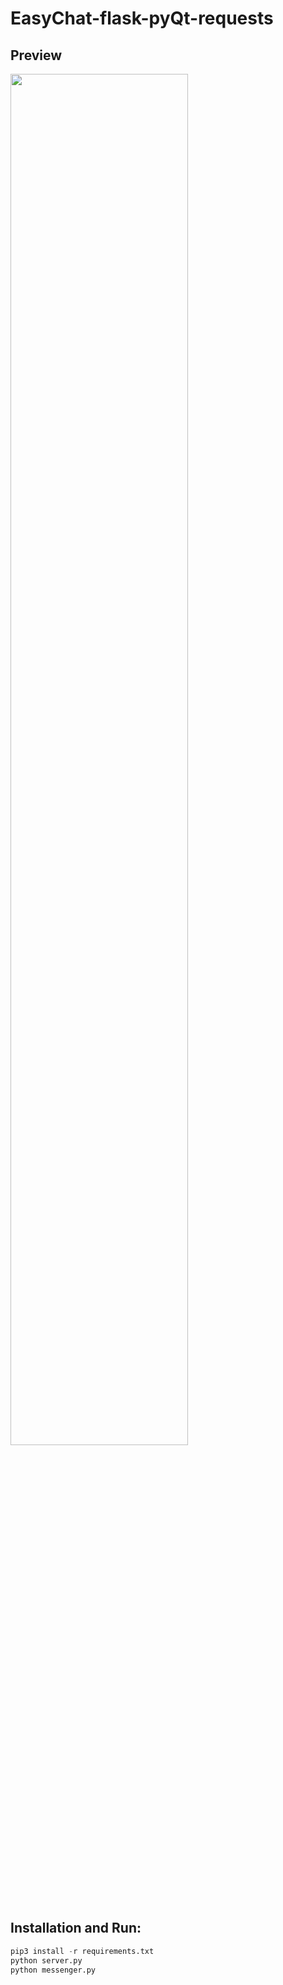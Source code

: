 # EasyChat-flask-pyQt-requests

## Preview

<img src="./preview.gif" width="75%" />

## Installation and Run: 
```python
pip3 install -r requirements.txt
python server.py
python messenger.py
```
